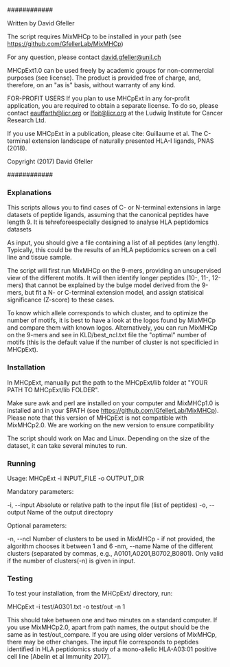 
############

Written by David Gfeller

The script requires MixMHCp to be installed in your path (see https://github.com/GfellerLab/MixMHCp)

For any question, please contact david.gfeller@unil.ch

MHCpExt1.0 can be used freely by academic groups for non-commercial purposes (see license).
The product is provided free of charge, and, therefore, on an "as is"
basis, without warranty of any kind.

FOR-PROFIT USERS
If you plan to use MHCpExt in any for-profit
application, you are required to obtain a separate license.
To do so, please contact eauffarth@licr.org or lfoit@licr.org at the Ludwig Institute for  Cancer Research Ltd.

If you use MHCpExt in a publication, please cite:
Guillaume et al. The C-terminal extension landscape of naturally
presented HLA-I ligands, PNAS (2018).

Copyright (2017) David Gfeller

############


### Explanations ####

This scripts allows you to find cases of C- or N-terminal extensions in large datasets of peptide ligands, assuming that the canonical peptides have length 9.
It is tehreforeespecially designed to analyse HLA peptidomics datasets

As input, you should give a file containing a list of all peptides (any length). Typically, this could be the results of an HLA peptidomics screen on a cell line and tissue sample.

The script will first run MixMHCp on the 9-mers, providing an unsupervised view of the different motifs.
It will then identify longer peptides (10-, 11-, 12-mers) that cannot be explained by the bulge model derived from the 9-mers, but fit a N- or C-terminal extension model, and assign statisical significance (Z-score) to these cases.

To know which allele corresponds to which cluster, and to optimize the number of motifs, it is best to have a look at the logos found by MixMHCp and compare them with known logos.
Alternatively, you can run MixMHCp on the 9-mers and see in KLD/best_ncl.txt file the "optimal" number of motifs (this is the default value if the number of cluster is not specificied in MHCpExt).


### Installation ###

In MHCpExt, manually put the path to the MHCpExt/lib folder at "YOUR PATH TO MHCpExt/lib FOLDER".

Make sure awk and perl are installed on your computer and MixMHCp1.0 is installed and in your $PATH (see https://github.com/GfellerLab/MixMHCp).
Please note that this version of MHCpExt is not compatible with MixMHCp2.0. We are working on the new version to ensure compatibility

The script should work on Mac and Linux. Depending on the size of the dataset, it can take several minutes to run.

### Running ###

Usage: MHCpExt -i INPUT_FILE -o OUTPUT_DIR

Mandatory parameters:

  -i, --input             Absolute or relative path to the input file (list of peptides)
  -o, --output            Name of the output directopry

Optional parameters: 

  -n, --ncl               Number of clusters to be used in MixMHCp - if not provided, the algorithm chooses it between 1 and 6
  -nm, --name             Name of the different clusters (separated by commas, e.g., A0101,A0201,B0702,B0801). Only valid if the number of clusters(-n) is given in input.


### Testing ###


To test your installation, from the MHCpExt/ directory, run:

MHCpExt -i test/A0301.txt -o test/out -n 1

This should take between one and two minutes on a standard computer.
If you use MixMHCp2.0, apart from path names, the output should be the
same as in test/out_compare.
If you are using older versions of MixMHCp, there may be other changes.
The input file corresponds to peptides identified in HLA peptidomics study
of a mono-allelic HLA-A03:01 positive cell line
[Abelin et al Immunity 2017].

